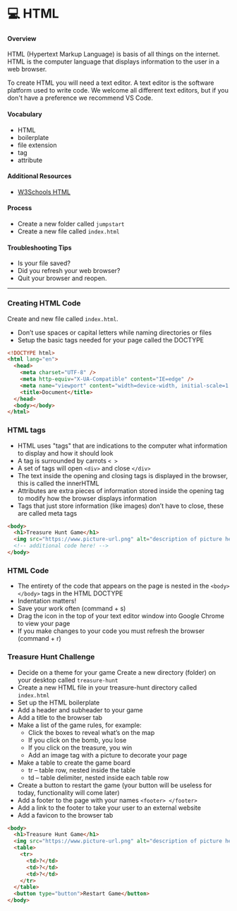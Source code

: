 # 💻 HTML

#### Overview

HTML (Hypertext Markup Language) is basis of all things on the internet. HTML is the computer language that displays information to the user in a web browser.

To create HTML you will need a text editor. A text editor is the software platform used to write code. We welcome all different text editors, but if you don't have a preference we recommend VS Code.

#### Vocabulary

- HTML
- boilerplate
- file extension
- tag
- attribute

#### Additional Resources

- [W3Schools HTML](https://www.w3schools.com/html/)

#### Process

- Create a new folder called `jumpstart`
- Create a new file called `index.html`

#### Troubleshooting Tips

- Is your file saved?
- Did you refresh your web browser?
- Quit your browser and reopen.

---

### Creating HTML Code

Create and new file called `index.html`.

- Don’t use spaces or capital letters while naming directories or files
- Setup the basic tags needed for your page called the DOCTYPE

```html
<!DOCTYPE html>
<html lang="en">
  <head>
    <meta charset="UTF-8" />
    <meta http-equiv="X-UA-Compatible" content="IE=edge" />
    <meta name="viewport" content="width=device-width, initial-scale=1.0" />
    <title>Document</title>
  </head>
  <body></body>
</html>
```

### HTML tags

- HTML uses "tags" that are indications to the computer what information to display and how it should look
- A tag is surrounded by carrots `< >`
- A set of tags will open `<div>` and close `</div>`
- The text inside the opening and closing tags is displayed in the browser, this is called the innerHTML
- Attributes are extra pieces of information stored inside the opening tag to modify how the browser displays information
- Tags that just store information (like images) don’t have to close, these are called meta tags

```html
<body>
  <h1>Treasure Hunt Game</h1>
  <img src="https://www.picture-url.png" alt="description of picture here" />
  <!-- additional code here! -->
</body>
```

### HTML Code

- The entirety of the code that appears on the page is nested in the `<body> </body>` tags in the HTML DOCTYPE
- Indentation matters!
- Save your work often (command + s)
- Drag the icon in the top of your text editor window into Google Chrome to view your page
- If you make changes to your code you must refresh the browser (command + r)

### Treasure Hunt Challenge

- Decide on a theme for your game
  Create a new directory (folder) on your desktop called `treasure-hunt`
- Create a new HTML file in your treasure-hunt directory called `index.html`
- Set up the HTML boilerplate
- Add a header and subheader to your game
- Add a title to the browser tab
- Make a list of the game rules, for example:
  - Click the boxes to reveal what’s on the map
  - If you click on the bomb, you lose
  - If you click on the treasure, you win
  - Add an image tag with a picture to decorate your page
- Make a table to create the game board
  - tr – table row, nested inside the table
  - td – table delimiter, nested inside each table row
- Create a button to restart the game (your button will be useless for today, functionality will come later)
- Add a footer to the page with your names `<footer> </footer>`
- Add a link to the footer to take your user to an external website
- Add a favicon to the browser tab

```html
<body>
  <h1>Treasure Hunt Game</h1>
  <img src="https://www.picture-url.png" alt="description of picture here" />
  <table>
    <tr>
      <td>?</td>
      <td>?</td>
      <td>?</td>
    </tr>
  </table>
  <button type="button">Restart Game</button>
</body>
```
